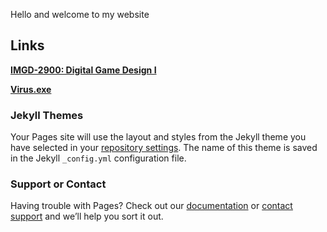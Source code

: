 Hello and welcome to my website

Links
-----

[**IMGD-2900: Digital Game Design I**](IMGD-2900/index.html)


[**Virus.exe**](https://youtu.be/dQw4w9WgXcQ)



### Jekyll Themes

Your Pages site will use the layout and styles from the Jekyll theme you have selected in your [repository settings](https://github.com/BlueOcean090/BlueOcean090.github.io/settings). The name of this theme is saved in the Jekyll `_config.yml` configuration file.

### Support or Contact

Having trouble with Pages? Check out our [documentation](https://help.github.com/categories/github-pages-basics/) or [contact support](https://github.com/contact) and we’ll help you sort it out.
